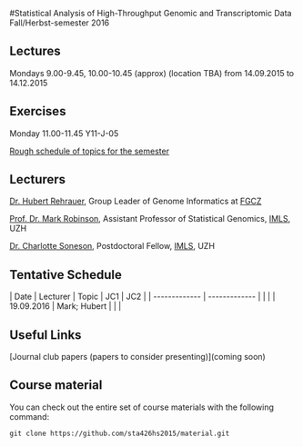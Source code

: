 #Statistical Analysis of High-Throughput Genomic and Transcriptomic Data 
Fall/Herbst-semester 2016

## Lectures
Mondays 9.00-9.45, 10.00-10.45 (approx) (location TBA)
from 14.09.2015 to 14.12.2015

## Exercises
Monday 11.00-11.45 Y11-J-05 

[Rough schedule of topics for the semester](https://github.com/sta426hs2015/material/raw/master/Stat_Methods_lecture_2015.pdf)


## Lecturers

[Dr. Hubert Rehrauer](http://www.fgcz.ch/the-center/people/rehrauer.html), Group Leader of Genome Informatics at [FGCZ](http://www.fgcz.ch/)  

[Prof. Dr. Mark Robinson](http://www.imls.uzh.ch/research/robinson.html), Assistant Professor of Statistical Genomics, [IMLS](http://www.imls.uzh.ch/index.html), UZH

[Dr. Charlotte Soneson](http://www.imls.uzh.ch/research/robinson.html), Postdoctoral Fellow, 
[IMLS](http://www.imls.uzh.ch/index.html), UZH


## Tentative Schedule

| Date  | Lecturer | Topic | JC1 | JC2 |
| ------------- | ------------- | | |
| 19.09.2016  | Mark; Hubert  | | |



## Useful Links
[Journal club papers (papers to consider presenting)](coming soon)


## Course material

You can check out the entire set of course materials with the following command:
```
git clone https://github.com/sta426hs2015/material.git
```  
